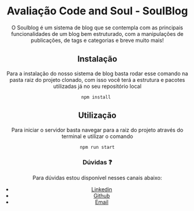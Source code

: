 <div align="center">
<h1>Avaliação Code and Soul - SoulBlog</h1>


<p>O Soulblog é um sistema de blog que se contempla com as principais funcionalidades de um blog bem estruturado, com a manipulações de publicações, de tags e categorias e breve muito mais!</p>


## Instalação

Para a instalação do nosso sistema de blog basta rodar esse comando na pasta raiz do projeto clonado, com isso você terá a estrutura e pacotes utilizadas já no seu repositório local

```
npm install 
```

## Utilização

Para iniciar o servidor basta navegar para a raiz do projeto através do terminal e utilizar o comando 
```
npm run start
```


### Dúvidas ❓

Para dúvidas estou disponível nesses canais abaixo:

- [Linkedin][linkedin]
- [Github][github]
- [Email][email]

[npm]: https://www.npmjs.com/
[yarn]: https://classic.yarnpkg.com
[node]: https://nodejs.org
[linkedin]: https://www.linkedin.com/in/victorfarias98/
[github]: https://github.com/victorfarias98
[email]: mailto:vgfr456@gmail.com


<!-- prettier-ignore-end -->